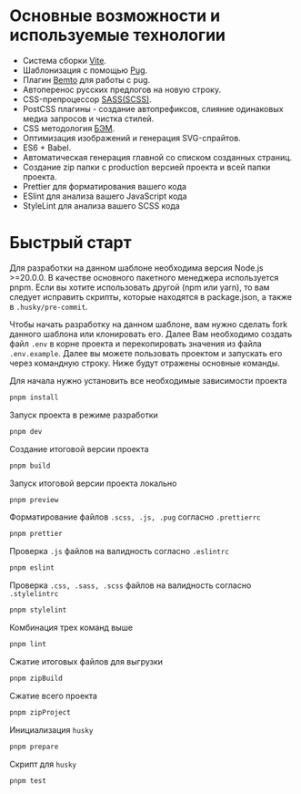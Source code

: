 # Основные возможности и используемые технологии

-   Система сборки [Vite](https://vitejs.dev).
-   Шаблонизация с помощью [Pug](https://pugjs.org/).
-   Плагин [Bemto](https://github.com/kizu/bemto) для работы с pug.
-   Автоперенос русских предлогов на новую строку.
-   CSS-препроцессор [SASS(SCSS)](https://sass-lang.com/).
-   PostCSS плагины - создание автопрефиксов, слияние одинаковых медиа запросов и чистка стилей.
-   CSS методология [БЭМ](https://ru.bem.info/methodology/).
-   Оптимизация изображений и генерация SVG-спрайтов.
-   ES6 + Babel.
-   Автоматическая генерация главной со списком созданных страниц.
-   Создание zip папки с production версией проекта и всей папки проекта.
-   Prettier для форматирования вашего кода
-   ESlint для анализа вашего JavaScript кода
-   StyleLint для анализа вашего SCSS кода

# Быстрый старт

Для разработки на данном шаблоне необходима версия Node.js >=20.0.0. В качестве основного пакетного менеджера используется pnpm. Если вы хотите использовать другой (npm или yarn), то вам следует исправить скрипты, которые находятся в package.json, а также в `.husky/pre-commit`.

Чтобы начать разработку на данном шаблоне, вам нужно сделать fork данного шаблона или клонировать его. Далее Вам необходимо создать файл `.env` в корне проекта и перекопировать значения из файла `.env.example`. Далее вы можете пользовать проектом и запускать его через командную строку. Ниже будут отражены основные команды.

Для начала нужно установить все необходимые зависимости проекта

```sh
pnpm install
```

Запуск проекта в режиме разработки

```sh
pnpm dev
```

Создание итоговой версии проекта

```sh
pnpm build
```

Запуск итоговой версии проекта локально

```sh
pnpm preview
```

Форматирование файлов `.scss, .js, .pug` согласно `.prettierrc`

```sh
pnpm prettier
```

Проверка `.js` файлов на валидность согласно `.eslintrc`

```sh
pnpm eslint
```

Проверка `.css, .sass, .scss` файлов на валидность согласно `.stylelintrc`

```sh
pnpm stylelint
```

Комбинация трех команд выше

```sh
pnpm lint
```

Сжатие итоговых файлов для выгрузки

```sh
pnpm zipBuild
```

Сжатие всего проекта

```sh
pnpm zipProject
```

Инициализация `husky`

```sh
pnpm prepare
```

Скрипт для `husky`

```sh
pnpm test
```
